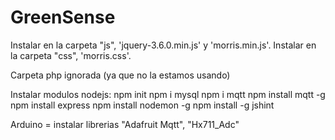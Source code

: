 # GreenSense
 
Instalar en la carpeta "js", 'jquery-3.6.0.min.js' y 'morris.min.js'.
Instalar en la carpeta "css", 'morris.css'.

 Carpeta php ignorada (ya que no la estamos usando)

Instalar modulos nodejs: 
npm init
npm i mysql 
npm i mqtt
npm install mqtt -g
npm install express
npm install nodemon -g
npm install -g jshint


Arduino = instalar librerias "Adafruit Mqtt", "Hx711_Adc"
